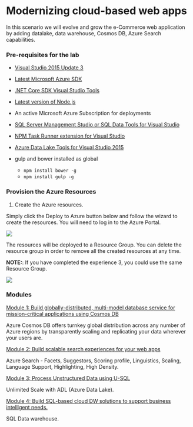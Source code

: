 # Modernizing cloud-based web apps

In this scenario we will evolve and grow the e-Commerce web application by adding datalake, data warehouse, Cosmos DB, 
Azure Search capabilities.

### Pre-requisites for the lab

-   [Visual Studio 2015 Update 3](https://msdn.microsoft.com/en-in/library/mt613162.aspx)

-   [Latest Microsoft Azure SDK](https://azure.microsoft.com/en-us/downloads/)

-   [.NET Core SDK Visual Studio Tools](https://www.microsoft.com/net/core#windows)

-   [Latest version of Node.js](https://nodejs.org/en/download/)

-   An active Microsoft Azure Subscription for deployments

-  [SQL Server Management Studio or SQL Data Tools for Visual Studio](https://go.microsoft.com/fwlink/?LinkID=824938)

-   [NPM Task Runner extension for Visual Studio](https://visualstudiogallery.msdn.microsoft.com/8f2f2cbc-4da5-43ba-9de2-c9d08ade4941)

-   [Azure Data Lake Tools for Visual Studio 2015](https://www.microsoft.com/en-us/download/details.aspx?id=49504)

-   gulp and bower installed as global  
    - `npm install bower -g`
    - `npm install gulp -g`

### Provision the Azure Resources

1. Create the Azure resources.
    
  Simply click the Deploy to Azure button below and follow the wizard to create the resources. You will need to log in to the Azure Portal.
                                                                       
  <a href="https://portal.azure.com/#create/Microsoft.Template/uri/https%3A%2F%2Fraw.githubusercontent.com%2Fibonilm%2Ftemplates%2Fmaster%2Ftemplatedata.json" target="_blank">
    <img src="http://azuredeploy.net/deploybutton.png"/>
  </a>

  The resources will be deployed to a Resource Group. You can delete the resource group in order to remove all the created resources at any time.
  
  **NOTE:**: If you have completed the experience 3, you could use the same Resource Group.

  ![](img/rg.png)

### Modules

<a href="./story_a_cosmosdb/Intro.md">Module 1: Build globally-distributed, multi-model database service for mission-critical applications using Cosmos DB</a>
    
  Azure Cosmos DB offers turnkey global distribution across any number of Azure regions by transparently scaling and replicating your data wherever your users are.

<a href="./story_b_azureseach/Intro.md">Module 2: Build scalable search experiences for your web apps</a>
    
  Azure Search - Facets, Suggestors, Scoring profile, Linguistics, Scaling, Language Support, Highlighting, High Density.

<a href="./story_c_usql/Intro.md">Module 3: Process Unstructured Data using U-SQL</a>
    
  Unlimited Scale with ADL (Azure Data Lake).

<a href="./story_d_azuredw/Intro.md">Module 4: Build SQL-based cloud DW solutions to support business intelligent needs.</a>
    
  SQL Data warehouse.


